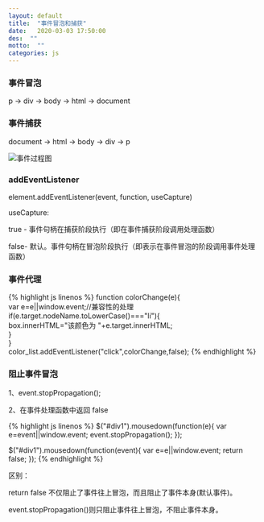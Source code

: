 ```yaml
---
layout: default
title:  "事件冒泡和捕获"
date:   2020-03-03 17:50:00
des:  ""
motto:  ""
categories: js
---
```


### 事件冒泡

p -> div -> body -> html -> document

### 事件捕获

document -> html -> body -> div -> p

![事件过程图](https://user-gold-cdn.xitu.io/2019/4/16/16a2654b0dd928ef?imageView2/0/w/1280/h/960/format/webp/ignore-error/1)

### addEventListener

element.addEventListener(event, function, useCapture)

useCapture: 

true - 事件句柄在捕获阶段执行（即在事件捕获阶段调用处理函数）

false- 默认。事件句柄在冒泡阶段执行（即表示在事件冒泡的阶段调用事件处理函数）

### 事件代理

{% highlight js linenos %}
function colorChange(e){                
    var e=e||window.event;//兼容性的处理         
    if(e.target.nodeName.toLowerCase()==="li"){                    
        box.innerHTML="该颜色为 "+e.target.innerHTML;                
    }                            
}            
color_list.addEventListener("click",colorChange,false);
{% endhighlight %}

### 阻止事件冒泡

1、event.stopPropagation();

2、在事件处理函数中返回 false

{% highlight js linenos %}
$("#div1").mousedown(function(e){
    var e=event||window.event;
    event.stopPropagation();
});

$("#div1").mousedown(function(event){
    var e=e||window.event;
    return false;
});
{% endhighlight %}

区别：

return false 不仅阻止了事件往上冒泡，而且阻止了事件本身(默认事件)。

event.stopPropagation()则只阻止事件往上冒泡，不阻止事件本身。
